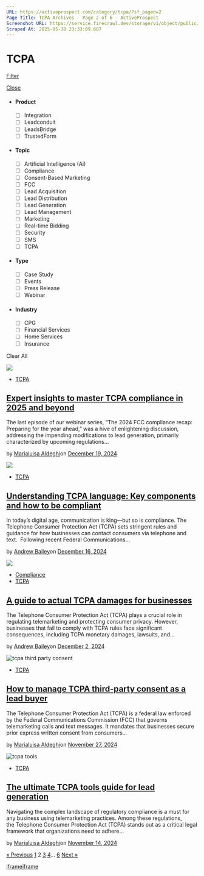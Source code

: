 ```yaml
---
URL: https://activeprospect.com/category/tcpa/?sf_paged=2
Page Title: TCPA Archives - Page 2 of 6 - ActiveProspect
Screenshot URL: https://service.firecrawl.dev/storage/v1/object/public/media/screenshot-2f37fa29-d087-4c93-a6bb-c8e53e372a19.png
Scraped At: 2025-05-30 23:33:09.687
---
```

# TCPA

[Filter](https://activeprospect.com/category/tcpa/?sf_paged=2#)

[Close](https://activeprospect.com/category/tcpa/?sf_paged=2#)

- #### Product


  - [ ] Integration
  - [ ] Leadconduit
  - [ ] LeadsBridge
  - [ ] TrustedForm
- #### Topic


  - [ ] Artificial Intelligence (Ai)
  - [ ] Compliance
  - [ ] Consent-Based Marketing
  - [ ] FCC
  - [ ] Lead Acquisition
  - [ ] Lead Distribution
  - [ ] Lead Generation
  - [ ] Lead Management
  - [ ] Marketing
  - [ ] Real-time Bidding
  - [ ] Security
  - [ ] SMS
  - [ ] TCPA
- #### Type


  - [ ] Case Study
  - [ ] Events
  - [ ] Press Release
  - [ ] Webinar
- #### Industry


  - [ ] CPG
  - [ ] Financial Services
  - [ ] Home Services
  - [ ] Insurance

Clear All

![](https://activeprospect.com/wp-content/uploads/2024/12/FCC_Recap_feat-800x600.png)

- [TCPA](https://activeprospect.com/category/tcpa/)

## [Expert insights to master TCPA compliance in 2025 and beyond](https://activeprospect.com/blog/master-tcpa-compliance/)

The last episode of our webinar series, “The 2024 FCC compliance recap: Preparing for the year ahead,” was a hive of enlightening discussion, addressing the impending modifications to lead generation, primarily characterized by upcoming regulations…

by [Marialuisa Aldeghi](https://activeprospect.com/author/marialuisa-aldeghi/)on [December 19, 2024](https://activeprospect.com/blog/master-tcpa-compliance/)

![](https://activeprospect.com/wp-content/uploads/2024/05/TCPA_Language_feat-800x600.png)

- [TCPA](https://activeprospect.com/category/tcpa/)

## [Understanding TCPA language: Key components and how to be compliant](https://activeprospect.com/blog/tcpa-language/)

In today’s digital age, communication is king—but so is compliance. The Telephone Consumer Protection Act (TCPA) sets stringent rules and guidance for how businesses can contact consumers via telephone and text.  Following recent Federal Communications…

by [Andrew Bailey](https://activeprospect.com/author/andrew-baileyactiveprospect-com/)on [December 16, 2024](https://activeprospect.com/blog/tcpa-language/)

![](https://activeprospect.com/wp-content/uploads/2024/12/TCPA_Damages_feat-800x600.png)

- [Compliance](https://activeprospect.com/category/compliance/)
- [TCPA](https://activeprospect.com/category/tcpa/)

## [A guide to actual TCPA damages for businesses](https://activeprospect.com/blog/tcpa-damages/)

The Telephone Consumer Protection Act (TCPA) plays a crucial role in regulating telemarketing and protecting consumer privacy. However, businesses that fail to comply with TCPA rules face significant consequences, including TCPA monetary damages, lawsuits, and…

by [Andrew Bailey](https://activeprospect.com/author/andrew-baileyactiveprospect-com/)on [December 2, 2024](https://activeprospect.com/blog/tcpa-damages/)

![tcpa third party consent](https://activeprospect.com/wp-content/uploads/2024/11/TCPA_ThirdPartyConsent_feat-800x600.png)

- [TCPA](https://activeprospect.com/category/tcpa/)

## [How to manage TCPA third-party consent as a lead buyer](https://activeprospect.com/blog/tcpa-third-party-consent/)

The Telephone Consumer Protection Act (TCPA) is a federal law enforced by the Federal Communications Commission (FCC) that governs telemarketing calls and text messages. It mandates that businesses secure prior express written consent from consumers…

by [Marialuisa Aldeghi](https://activeprospect.com/author/marialuisa-aldeghi/)on [November 27, 2024](https://activeprospect.com/blog/tcpa-third-party-consent/)

![tcpa tools](https://activeprospect.com/wp-content/uploads/2024/05/TCPA_Tools_feat-800x600.png)

- [TCPA](https://activeprospect.com/category/tcpa/)

## [The ultimate TCPA tools guide for lead generation](https://activeprospect.com/blog/tcpa-tools/)

Navigating the complex landscape of regulatory compliance is a must for any business using telemarketing practices. Among these regulations, the Telephone Consumer Protection Act (TCPA) stands out as a critical legal framework that organizations need to adhere…

by [Marialuisa Aldeghi](https://activeprospect.com/author/marialuisa-aldeghi/)on [November 14, 2024](https://activeprospect.com/blog/tcpa-tools/)

[« Previous](https://activeprospect.com/category/tcpa/) [1](https://activeprospect.com/category/tcpa/) 2 [3](https://activeprospect.com/category/tcpa/?sf_paged=3) [4](https://activeprospect.com/category/tcpa/?sf_paged=4)… [6](https://activeprospect.com/category/tcpa/?sf_paged=6) [Next »](https://activeprospect.com/category/tcpa/?sf_paged=3)

[iframe](https://td.doubleclick.net/td/rul/1064715784?random=1748647984080&cv=11&fst=1748647984080&fmt=3&bg=ffffff&guid=ON&async=1&gtm=45be55s2v890149784z86705227za200zb6705227&gcd=13l3l3l3l1l1&dma=0&tag_exp=101509157~103116026~103200004~103233427~103252644~103252646~103351866~103351868~104481633~104481635~104559073~104559075~104612245~104612247&ptag_exp=101509157~103116026~103200004~103233427~103252644~103252646~103351869~103351871~104481633~104481635~104559073~104559075~104612245~104612247&u_w=1280&u_h=720&url=https%3A%2F%2Factiveprospect.com%2Fcategory%2Ftcpa%2F%3Fsf_paged%3D2&_ng=1&hn=www.googleadservices.com&frm=0&tiba=TCPA%20Archives%20-%20Page%202%20of%206%20-%20ActiveProspect&npa=0&pscdl=noapi&auid=1097409929.1748647984&uaa=x86&uab=64&uafvl=Chromium%3B131.0.6778.33%7CNot_A%2520Brand%3B24.0.0.0&uamb=0&uam=&uap=Windows&uapv=10.0&uaw=0&fledge=1&data=event%3Dgtag.config)[iframe](https://td.doubleclick.net/td/rul/1064715784?random=1748647984124&cv=11&fst=1748647984124&fmt=3&bg=ffffff&guid=ON&async=1&gtm=45be55s2v890149784z86705227za200zb6705227&gcd=13l3l3l3l1l1&dma=0&tag_exp=101509157~103116026~103200004~103233427~103252644~103252646~103351866~103351868~104481633~104481635~104559073~104559075~104612245~104612247&ptag_exp=101509157~103116026~103200004~103233427~103252644~103252646~103351869~103351871~104481633~104481635~104559073~104559075~104612245~104612247&u_w=1280&u_h=720&url=https%3A%2F%2Factiveprospect.com%2Fcategory%2Ftcpa%2F%3Fsf_paged%3D2&_ng=1&hn=www.googleadservices.com&frm=0&tiba=TCPA%20Archives%20-%20Page%202%20of%206%20-%20ActiveProspect&npa=0&pscdl=noapi&auid=1097409929.1748647984&uaa=x86&uab=64&uafvl=Chromium%3B131.0.6778.33%7CNot_A%2520Brand%3B24.0.0.0&uamb=0&uam=&uap=Windows&uapv=10.0&uaw=0&fledge=1&_tu=Cg)

